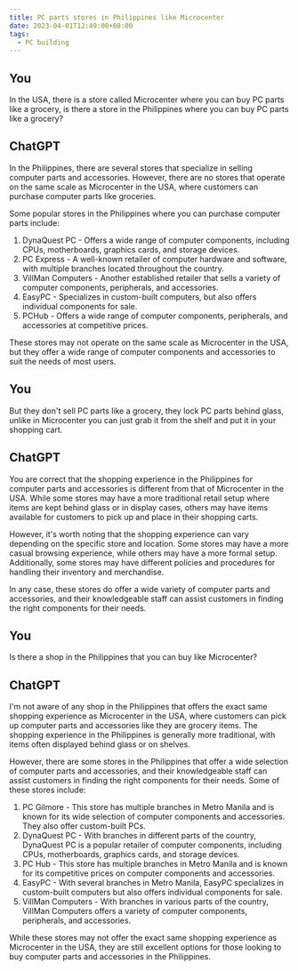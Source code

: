 ```yaml
---
title: PC parts stores in Philippines like Microcenter
date: 2023-04-01T12:49:00+08:00
tags:
  - PC building
---
```

## You
In the USA, there is a store called Microcenter where you can buy PC parts like a grocery, is there a store in the Philippines where you can buy PC parts like a grocery?

## ChatGPT
In the Philippines, there are several stores that specialize in selling computer parts and accessories. However, there are no stores that operate on the same scale as Microcenter in the USA, where customers can purchase computer parts like groceries.

Some popular stores in the Philippines where you can purchase computer parts include:

1. DynaQuest PC - Offers a wide range of computer components, including CPUs, motherboards, graphics cards, and storage devices.
2. PC Express - A well-known retailer of computer hardware and software, with multiple branches located throughout the country.
3. VillMan Computers - Another established retailer that sells a variety of computer components, peripherals, and accessories.
4. EasyPC - Specializes in custom-built computers, but also offers individual components for sale.
5. PCHub - Offers a wide range of computer components, peripherals, and accessories at competitive prices.

These stores may not operate on the same scale as Microcenter in the USA, but they offer a wide range of computer components and accessories to suit the needs of most users.

## You
But they don't sell PC parts like a grocery, they lock PC parts behind glass, unlike in Microcenter you can just grab it from the shelf and put it in your shopping cart.

## ChatGPT
You are correct that the shopping experience in the Philippines for computer parts and accessories is different from that of Microcenter in the USA. While some stores may have a more traditional retail setup where items are kept behind glass or in display cases, others may have items available for customers to pick up and place in their shopping carts.

However, it's worth noting that the shopping experience can vary depending on the specific store and location. Some stores may have a more casual browsing experience, while others may have a more formal setup. Additionally, some stores may have different policies and procedures for handling their inventory and merchandise.

In any case, these stores do offer a wide variety of computer parts and accessories, and their knowledgeable staff can assist customers in finding the right components for their needs.

## You
Is there a shop in the Philippines that you can buy like Microcenter?

## ChatGPT
I'm not aware of any shop in the Philippines that offers the exact same shopping experience as Microcenter in the USA, where customers can pick up computer parts and accessories like they are grocery items. The shopping experience in the Philippines is generally more traditional, with items often displayed behind glass or on shelves.

However, there are some stores in the Philippines that offer a wide selection of computer parts and accessories, and their knowledgeable staff can assist customers in finding the right components for their needs. Some of these stores include:

1. PC Gilmore - This store has multiple branches in Metro Manila and is known for its wide selection of computer components and accessories. They also offer custom-built PCs.
2. DynaQuest PC - With branches in different parts of the country, DynaQuest PC is a popular retailer of computer components, including CPUs, motherboards, graphics cards, and storage devices.
3. PC Hub - This store has multiple branches in Metro Manila and is known for its competitive prices on computer components and accessories.
4. EasyPC - With several branches in Metro Manila, EasyPC specializes in custom-built computers but also offers individual components for sale.
5. VillMan Computers - With branches in various parts of the country, VillMan Computers offers a variety of computer components, peripherals, and accessories.

While these stores may not offer the exact same shopping experience as Microcenter in the USA, they are still excellent options for those looking to buy computer parts and accessories in the Philippines.